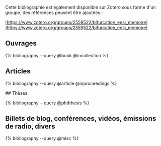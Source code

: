 Cette bibliographie est également disponible sur Zotero sous forme d'un groupe, des références peuvent être ajoutées :

[https://www.zotero.org/groups/2559522/bifurcation_eesi_memoire](https://www.zotero.org/groups/2559522/bifurcation_eesi_memoire)

## Ouvrages

{% bibliography --query @book @incollection %}

## Articles

{% bibliography --query @article @inproceedings %}

<div class="break"></div>
## Thèses

{% bibliography --query @phdthesis %}

## Billets de blog, conférences, vidéos, émissions de radio, divers

{% bibliography --query @misc %}
